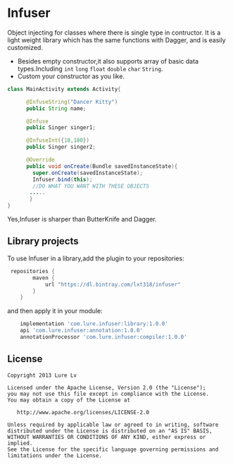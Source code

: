 Infuser
=======
Object injecting for classes where there is single type in contructor.
It is a light weight library which has the same functions with Dagger,
and is easily customized.

* Besides empty constructor,it also supports array of basic data types.Including `int` `long` `float` `double` `char` `String`.
* Custom your constructor as you like.

```java
class MainActivity extends Activity{

      @InfuseString("Dancer Kitty")
      public String name;

      @Infuse
      public Singer singer1;

      @InfuseInt({18,180})
      public Singer singer2;

      @Override
      public void onCreate(Bundle savedInstanceState){
        super.onCreate(savedInstanceState);
        Infuser.bind(this);
        //DO WHAT YOU WANT WITH THESE OBJECTS
       .....
       }
}
```
Yes,Infuser is sharper than ButterKnife and Dagger.

Library projects
----------------
To use Infuser in a library,add the plugin to your repositories:
```groovy
 repositories {
        maven {
            url "https://dl.bintray.com/lxt318/infuser"
        }
    }
```

and then apply it in your module:
```groovy
    implementation 'com.lure.infuser:library:1.0.0'
    api 'com.lure.infuser:annotation:1.0.0'
    annotationProcessor 'com.lure.infuser:compiler:1.0.0'
```

License
-------

    Copyright 2013 Lure Lv

    Licensed under the Apache License, Version 2.0 (the "License");
    you may not use this file except in compliance with the License.
    You may obtain a copy of the License at

       http://www.apache.org/licenses/LICENSE-2.0

    Unless required by applicable law or agreed to in writing, software
    distributed under the License is distributed on an "AS IS" BASIS,
    WITHOUT WARRANTIES OR CONDITIONS OF ANY KIND, either express or implied.
    See the License for the specific language governing permissions and
    limitations under the License.


